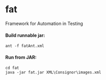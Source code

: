 # fat
Framework for Automation in Testing


#### Build runnable jar:
```
ant -f fatAnt.xml
```


#### Run from JAR:
```
cd fat
java -jar fat.jar XML\Consignor\images.xml
```
